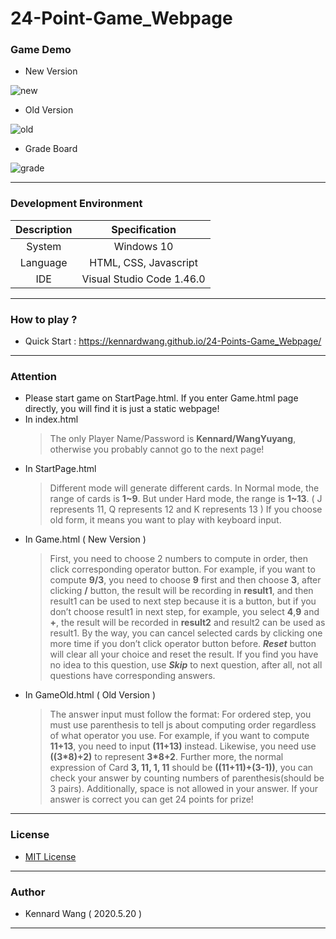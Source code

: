 # 24-Point-Game_Webpage
### Game Demo
+ New Version

![new](https://kennardwang.github.io/ImageSource/24-Points-Game_Webpage/24pointsNew.png)

+ Old Version

![old](https://kennardwang.github.io/ImageSource/24-Points-Game_Webpage/24pointsOld.png)

+ Grade Board

![grade](https://kennardwang.github.io/ImageSource/24-Points-Game_Webpage/24pointsGrade.png)

------
### Development Environment

| Description | Specification |
|:---:|:---:|
| System | Windows 10 |
| Language | HTML, CSS, Javascript |
| IDE | Visual Studio Code 1.46.0 |

------
### How to play ?
+ Quick Start : https://kennardwang.github.io/24-Points-Game_Webpage/

------
### Attention
+ Please start game on StartPage.html. If you enter Game.html page directly, you will find it is just a static webpage!
+ In index.html
  > The only Player Name/Password is **Kennard/WangYuyang**, otherwise you probably cannot go to the next page! 
+ In StartPage.html
  > Different mode will generate different cards. In Normal mode, the range of cards is **1~9**. But under Hard mode, the range is **1~13**. ( J represents 11, Q represents 12 and K represents 13 ) If you choose old form, it means you want to play with keyboard input.
+ In Game.html ( New Version )
  > First, you need to choose 2 numbers to compute in order, then click corresponding operator button. For example, if you want to compute **9/3**, you need to choose **9** first and then choose **3**, after clicking **/** button, the result will be recording in **result1**, and then result1 can be used to next step because it is a button, but if you don’t choose result1 in next step, for example, you select **4**,**9** and **+**, the result will be recorded in **result2** and result2 can be used as result1. By the way, you can cancel selected cards by clicking one more time if you don’t click operator button before. ***Reset*** button will clear all your choice and reset the result. If you find you have no idea to this question, use ***Skip*** to next question, after all, not all questions have corresponding answers.
+ In GameOld.html ( Old Version )
  > The answer input must follow the format: For ordered step, you must use parenthesis to tell js about computing order regardless of what operator you use. For example, if you want to compute **11+13**, you need to input **(11+13)** instead. Likewise, you need use **((3*8)+2)** to represent **3*8+2**. Further more, the normal expression of Card **3, 11, 1, 11** should be **((11+11)+(3-1))**, you can check your answer by counting numbers of parenthesis(should be 3 pairs). Additionally, space is not allowed in your answer. If your answer is correct you can get 24 points for prize!
------
### License
+ [MIT License](https://github.com/KennardWang/24Points_Webpage/blob/master/LICENSE)
------
### Author
+ Kennard Wang ( 2020.5.20 )
------
